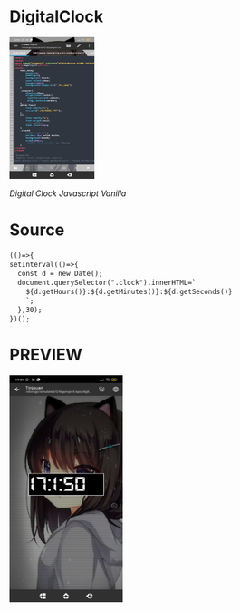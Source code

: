 # DigitalClock
<img width="150px" height="250px" src="https://github.com/exploidtraqra/DigitalClock/raw/main/screenshot/Screenshot_2022-07-06-17-01-54-249_com.rhmsoft.edit.pro.jpg"/>

_Digital Clock Javascript Vanilla_

# Source
```
(()=>{
setInterval(()=>{
  const d = new Date();
  document.querySelector(".clock").innerHTML=`
    ${d.getHours()}:${d.getMinutes()}:${d.getSeconds()}
    `;
  },30);
})();
```


# PREVIEW

<img width="200px" height="400px" src="https://github.com/exploidtraqra/DigitalClock/raw/main/screenshot/Screenshot_2022-07-06-17-01-51-080_com.rhmsoft.edit.pro.jpg"/>
